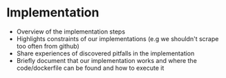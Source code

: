 # Implementation

- Overview of the implementation steps
- Highlights constraints of our implementations (e.g we shouldn't scrape too often from github)
- Share experiences of discovered pitfalls in the implementation
- Briefly document that our implementation works and where the code/dockerfile can be found and how to execute it